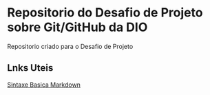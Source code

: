 # Repositorio do Desafio de Projeto sobre Git/GitHub da DIO
Repositorio criado para o Desafio de Projeto

## Lnks Uteis
[Sintaxe Basica Markdown](https://www.markdownguide.org/basic-syntax/)
